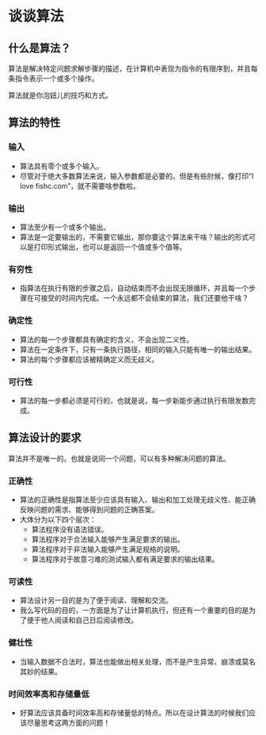 # 谈谈算法

## 什么是算法？
算法是解决特定问题求解步骤的描述，在计算机中表现为指令的有限序到，并且每条指令表示一个或多个操作。

算法就是你泡妞儿的技巧和方式。

## 算法的特性
### 输入
- 算法具有零个或多个输入。
- 尽管对于绝大多数算法来说，输入参数都是必要的。但是有些肘候，像打印“I love fishc.com”，就不需要啥参数啦。

### 输出
- 算法至少有一个或多个输出。
- 算法是一定要输出的，不需要它输出，那你要这个算法来干啥？输出的形式可以是打印形式输出，也可以是返回一个值或多个值等。
### 有穷性
- 指算法在执行有限的步骤之后，自动结束而不会出现无限循环，并且每一个步骤在可接受的时间内完成。一个永远都不会结束的算法，我们还要他干啥？

### 确定性
- 算法的每一个步骤都具有确定的含义，不会出现二义性。
- 算法在一定条件下，只有一条执行路径，相同的输入只能有唯一的输出结果。
- 算法的每个步骤都应该被精确定义而无歧义。
### 可行性
- 算法的每一步都必须是可行的，也就是说，每一步新能步通过执行有限发数完成。

## 算法设计的要求
算法并不是唯一的。也就是说同一个问题，可以有多种解决问题的算法。

### 正确性
- 算法的正确性是指算法至少应该具有输入、输出和加工处理无歧义性、能正确反映问题的需求、能够得到问题的正确答案。
- 大体分为以下四个层次：
    - 算法程序没有语法错误。
    - 算法程序对于合法输入能够产生满足要求的输出。
    - 算法程序对于非法输入能够产生满足规格的说明。
    - 算法程序对于故意刁难的测试输入都有满足要求的输出结果。
### 可读性
- 算法设计另一目的是为了便于阅读、理解和交流。
- 我么写代码的目的，一方面是为了让计算机执行，但还有一个重要的目的是为了便于他人阅读和自己日后阅读修改。
### 健壮性
- 当输入数据不合法时，算法也能做出相关处理，而不是产生异常、崩溃或莫名其妙的结果。
### 时间效率高和存储量低
- 好算法应该具备时间效率高和存储量低的特点。所以在设计算法的时候我们应该尽量思考这两方面的问题！
